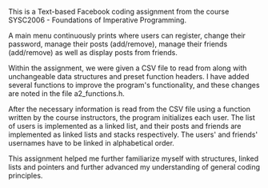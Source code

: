 This is a Text-based Facebook coding assignment from the course SYSC2006 - Foundations of Imperative Programming.

A main menu continuously prints where users can register, change their password, manage their posts (add/remove), manage their friends (add/remove) as well as display posts from friends. 

Within the assignment, we were given a CSV file to read from along with unchangeable data structures and preset function headers. I have added several functions to improve the program's functionality, and these changes are noted in the file a2_functions.h.

After the necessary information is read from the CSV file using a function written by the course instructors, the program initializes each user. The list of users is implemented as a linked list, and their posts and friends are implemented as linked lists and stacks respectively. The users' and friends' usernames have to be linked in alphabetical order. 

This assignment helped me further familiarize myself with structures, linked lists and pointers and further advanced my understanding of general coding principles. 

